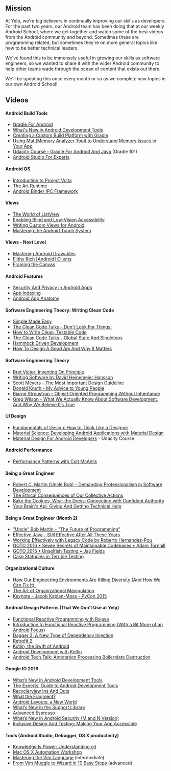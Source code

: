 ## Mission

At Yelp, we're big believers in continually improving our skills as developers. For the past two years, our Android team has been doing that at our weekly Android School, where we get together and watch some of the best videos from the Android community and beyond. Sometimes these are programming related, but sometimes they're on more general topics like how to be better technical leaders.

We've found this to be immensely useful in growing our skills as software engineers, so we wanted to share it with the wider Android community to help other teams wade through the ocean of content that exists out there.

We'll be updating this once every month or so as we complete new topics in our own Android School!

## Videos

#### Android Build Tools

* [Gradle For Android](http://www.youtube.com/watch?v=rXww768LUUM)
* [What's New in Android Development Tools](https://www.google.com/events/io/io14videos/ac46ad42-19c0-e311-b297-00155d5066d7)
* [Creating a Custom Build Platform with Gradle](https://www.youtube.com/watch?v=TCSdWFR09jQ)
* [Using Mat (Memory Analyzer Tool) to Understand Memory Issues in Your App](https://www.youtube.com/watch?v=6ryAYxLNpt8)
* [Udacity Course - Gradle For Android And Java](https://www.udacity.com/course/gradle-for-android-and-java--ud867) (Gradle 101)
* [Android Studio For Experts](https://youtu.be/Y2GC6P5hPeA)

#### Android OS

* [Introduction to Project Volta](https://www.google.com/events/io/io14videos/64bf2234-4bcb-e311-b297-00155d5066d7)
* [The Art Runtime](https://www.google.com/events/io/io14videos/b750c8da-aebe-e311-b297-00155d5066d7)
* [Android Binder IPC Framework](https://www.youtube.com/watch?v=hiq3mGfLOtE)

#### Views

* [The World of ListView](http://www.youtube.com/watch?v=wDBM6wVEO70)
* [Enabling Blind and Low-Vision Accessibility](http://www.youtube.com/watch?v=ld7kZRpMGb8)
* [Writing Custom Views for Android](http://www.youtube.com/watch?v=NYtB6mlu7vA)
* [Mastering the Android Touch System](http://www.youtube.com/watch?v=EZAoJU-nUyI&list=UUkQX1tChV7Z7l1LFF4L9j_g)

#### Views - Next Level

* [Mastering Android Drawables](https://www.parleys.com/play/528e806ae4b054cd7d2ef4a5/chapter0/about)
* [Filthy Rich [Android] Clients](https://www.parleys.com/play/529474eee4b0524648d3aeab/about)
* [Framing the Canvas](https://www.youtube.com/watch?v=IO_ckHYZv8U)

#### Android Features

* [Security And Privacy in Android Apps](https://www.youtube.com/watch?v=RPJENzweI-A)
* [App Indexing](https://www.youtube.com/watch?v=pl1-m8tJDmQ)
* [Android App Anatomy](http://www.infoq.com/presentations/Android-Design/)

#### Software Engineering Theory: Writing Clean Code

* [Simple Made Easy](http://www.infoq.com/presentations/Simple-Made-Easy)
* [The Clean Code Talks - Don't Look For Things!](https://www.youtube.com/watch?v=RlfLCWKxHJ0)
* [How to Write Clean, Testable Code](https://www.youtube.com/watch?v=XcT4yYu_TTs)
* [The Clean Code Talks - Global State And Singletons](https://www.youtube.com/watch?v=-FRm3VPhseI&list=PL693EFD059797C21E&index=2)
* [Hammock Driven Development](https://www.youtube.com/watch?v=f84n5oFoZBc)
* [How To Design A Good Api And Why It Matters](https://www.youtube.com/watch?v=aAb7hSCtvGw)

#### Software Engineering Theory

* [Bret Victor: Inventing On Principle](https://vimeo.com/36579366)
* [Writing Software by David Heinemeier Hansson](https://www.youtube.com/watch?v=9LfmrkyP81M)
* [Scott Meyers - The Most Important Design Guideline](https://www.youtube.com/watch?v=5tg1ONG18H8)
* [Donald Knuth - My Advice to Young People](https://www.youtube.com/watch?v=75Ju0eM5T2c)
* [Bjarne Stroustrup - Object Oriented Programming Without Inheritance](https://www.youtube.com/watch?v=xcpSLRpOMJM)
* [Greg Wilson - What We Actually Know About Software Development, And Why We Believe It’s True](https://vimeo.com/9270320)

#### UI Design

* [Fundamentals of Design: How to Think Like a Designer](https://www.skillshare.com/classes/design/Fundamentals-of-Design-How-to-Think-Like-a-Designer/1986357063/classroom/discussions)
* [Material Science: Developing Android Applications with Material Design](https://www.google.com/events/io/io14videos/4f4e4aa1-b7b3-e311-b30e-00155d5066d7)
* [Material Design For Android Developers](https://www.udacity.com/course/android-design-for-developers--ud862) - Udacity Course

#### Android Performance

* [Performance Patterns with Colt McAnlis](https://www.youtube.com/watch?v=7lxVqqWwTb0&list=PLWz5rJ2EKKc9CBxr3BVjPTPoDPLdPIFCE)

#### Being a Great Engineer

* [Robert C. Martin (Uncle Bob) - Demanding Professionalism in Software Development](https://www.youtube.com/watch?v=p0O1VVqRSK0)
* [The Ethical Consequences of Our Collective Actions](https://www.youtube.com/watch?v=uSbKjRRbjZs)
* [Bake the Cookies, Wear the Dress: Connecting with Confident Authority](https://www.youtube.com/watch?v=6Uj746j9Heo)
* [Your Brain's Api: Giving And Getting Technical Help](https://www.youtube.com/watch?v=hY14Er6JX2s)

#### Being a Great Engineer (Month 2)

* ["Uncle" Bob Martin - "The Future of Programming"](https://www.youtube.com/watch?v=ecIWPzGEbFc)
* [Effective Java - Still Effective After All These Years](https://www.youtube.com/watch?v=V1vQf4qyMXg)
* [Working Effectively with Legacy Code by Roberto Hernandez-Pou](https://www.youtube.com/watch?v=9cVh-3BbeP8)
* [GOTO 2016 • Seven Secrets of Maintainable Codebases • Adam Tornhill](https://www.youtube.com/watch?v=0oDporwhToQ)
* [GOTO 2015 • Unselfish Testing • Jay Fields](https://www.youtube.com/watch?v=f9eu4mMOtN4)
* [Case Statudies in Terrible Testing](https://vimeo.com/144684986)

#### Organizational Culture

* [How Our Engineering Environments Are Killing Diversity (And How We Can Fix It).](https://www.youtube.com/watch?v=kNke_4WOWAU)
* [The Art of Organizational Manipulation](https://www.youtube.com/watch?v=OTCuYzAw31Y)
* [Keynote - Jacob Kaplan-Moss - PyCon 2015](https://www.youtube.com/watch?v=hIJdFxYlEKE)

#### Android Design Patterns (That We Don’t Use at Yelp)

* [Functional Reactive Programming with Rxjava](https://www.youtube.com/watch?v=_t06LRX0DV0)
* [Introduction to Functional Reactive Programming (With a Bit More of an Android Focus)](https://www.youtube.com/watch?v=_XKX6UQfNGY)
* [Dagger 2: A New Type of Dependency Injection](https://www.youtube.com/watch?v=oK_XtfXPkqw)
* [Retrofit 2](https://www.youtube.com/watch?v=KIAoQbAu3eA)
* [Kotlin, the Swift of Android](https://www.youtube.com/watch?v=dJscNr1silY)
* [Android Development with Kotlin](https://www.youtube.com/watch?v=A2LukgT2mKc)
* [Android Tech Talk: Annotation Processing Boilerplate Destruction](http://www.youtube.com/watch?v=dOcs-NKK-RA)

#### Google IO 2016

* [What’s New in Android Development Tools](https://www.youtube.com/watch?v=csaXml4xtN8)
* [The Experts’ Guide to Android Development Tools](https://www.youtube.com/watch?v=hHnTIMjd1Y8)
* [Recyclerview Ins And Outs](https://www.youtube.com/watch?v=LqBlYJTfLP4)
* [What the Fragment?](https://www.youtube.com/watch?v=k3IT-IJ0J98)
* [Android Layouts: a New World](https://www.youtube.com/watch?v=sO9aX87hq9c)
* [What’s New in the Support Library](https://www.youtube.com/watch?v=w45y_w4skKs)
* [Advanced Espresso](https://www.youtube.com/watch?v=isihPOY2vS4)
* [What’s New in Android Security (M and N Version)](https://www.youtube.com/watch?v=XZzLjllizYs)
* [Inclusive Design And Testing: Making Your App Accessible](https://www.youtube.com/watch?v=SOZwfQO4rVM)

#### Tools (Android Studio, Debugger, OS X productivity)
* [Knowledge Is Power: Understanding git](https://www.youtube.com/watch?v=sevc6668cQ0)
* [Mac OS X Automation Workshop](https://www.youtube.com/watch?v=yzE1UxVl6U4)
* [Mastering the Vim Language](https://www.youtube.com/watch?v=wlR5gYd6um0) (intermediate)
* [From Vim Muggle to Wizard in 10 Easy Steps](https://www.youtube.com/watch?v=MquaityA1SM) (advanced)

#### 
